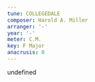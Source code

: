```yaml
---
tune: COLLEGEDALE
composer: Harold A. Miller
arranger: '-'
year: '-'
meter: C.M.
key: F Major
anacrusis: 0
---
```

undefined